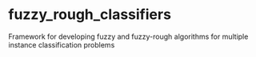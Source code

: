 # fuzzy_rough_classifiers
Framework for developing fuzzy and fuzzy-rough algorithms for multiple instance classification problems
